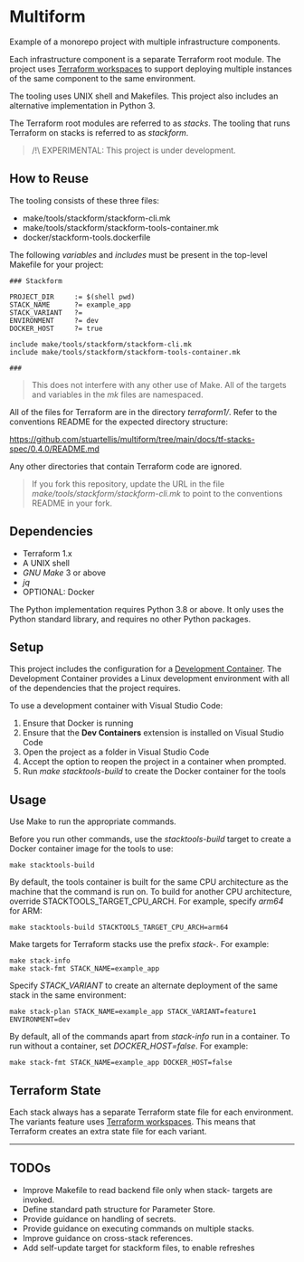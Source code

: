 # Multiform

Example of a monorepo project with multiple infrastructure components.

Each infrastructure component is a separate Terraform root module. The project uses [Terraform workspaces](https://developer.hashicorp.com/terraform/language/state/workspaces) to support deploying multiple instances of the same component to the same environment.

The tooling uses UNIX shell and Makefiles. This project also includes an alternative implementation in Python 3.

The Terraform root modules are referred to as *stacks*. The tooling that runs Terraform on stacks is referred to as *stackform*.

> /!\ EXPERIMENTAL: This project is under development.

## How to Reuse

The tooling consists of these three files:

- make/tools/stackform/stackform-cli.mk
- make/tools/stackform/stackform-tools-container.mk
- docker/stackform-tools.dockerfile

The following *variables* and *includes* must be present in the top-level Makefile for your project:

```make
### Stackform

PROJECT_DIR		:= $(shell pwd)
STACK_NAME		?= example_app
STACK_VARIANT   ?=
ENVIRONMENT		?= dev
DOCKER_HOST     ?= true

include make/tools/stackform/stackform-cli.mk
include make/tools/stackform/stackform-tools-container.mk

###
```

> This does not interfere with any other use of Make. All of the targets and variables in the *mk* files are namespaced.

All of the files for Terraform are in the directory *terraform1/*. Refer to the conventions README for the expected directory structure:

https://github.com/stuartellis/multiform/tree/main/docs/tf-stacks-spec/0.4.0/README.md

Any other directories that contain Terraform code are ignored.

> If you fork this repository, update the URL in the file *make/tools/stackform/stackform-cli.mk* to point to the conventions README in your fork.

## Dependencies

- Terraform 1.x
- A UNIX shell
- *GNU Make* 3 or above 
- *jq*
- OPTIONAL: Docker

The Python implementation requires Python 3.8 or above. It only uses the Python standard library, and requires no other Python packages.

## Setup

This project includes the configuration for a [Development Container](https://containers.dev/). The Development Container provides a Linux development environment with all of the dependencies that the project requires.

To use a development container with Visual Studio Code:

1. Ensure that Docker is running
2. Ensure that the **Dev Containers** extension is installed on Visual Studio Code
3. Open the project as a folder in Visual Studio Code
4. Accept the option to reopen the project in a container when prompted.
5. Run *make stacktools-build* to create the Docker container for the tools

## Usage

Use Make to run the appropriate commands.

Before you run other commands, use the *stacktools-build* target to create a Docker container image for the tools to use:

    make stacktools-build

By default, the tools container is built for the same CPU architecture as the machine that the command is run on. To build for another CPU architecture, override STACKTOOLS_TARGET_CPU_ARCH. For example, specify *arm64* for ARM:

    make stacktools-build STACKTOOLS_TARGET_CPU_ARCH=arm64

Make targets for Terraform stacks use the prefix *stack-*. For example:

    make stack-info
    make stack-fmt STACK_NAME=example_app

Specify *STACK_VARIANT* to create an alternate deployment of the same stack in the same environment:

    make stack-plan STACK_NAME=example_app STACK_VARIANT=feature1 ENVIRONMENT=dev

By default, all of the commands apart from *stack-info* run in a container. To run without a container, set *DOCKER_HOST=false*. For example:

    make stack-fmt STACK_NAME=example_app DOCKER_HOST=false

## Terraform State

Each stack always has a separate Terraform state file for  each environment. The variants feature uses [Terraform workspaces](https://developer.hashicorp.com/terraform/language/state/workspaces). This means that Terraform creates an extra state file for each variant.

---

## TODOs

- Improve Makefile to read backend file only when stack- targets are invoked.
- Define standard path structure for Parameter Store.
- Provide guidance on handling of secrets.
- Provide guidance on executing commands on multiple stacks.
- Improve guidance on cross-stack references.
- Add self-update target for stackform files, to enable refreshes
